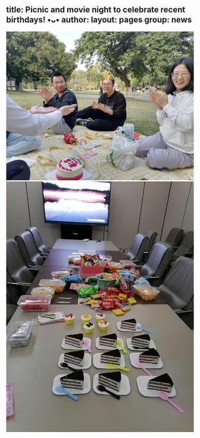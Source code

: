 title: Picnic and movie night to celebrate recent birthdays! •ᴗ•
author:
layout: pages
group: news
---
<span class="image fit"><img src="/images/AG_Bday2023.jpg"   alt="AG_Bday2023"     class="img-responsive"></span>
<span class="image fit"><img src="/images/Movie_202303.jpg"   alt="Movie_202303 "     class="img-responsive"></span>
